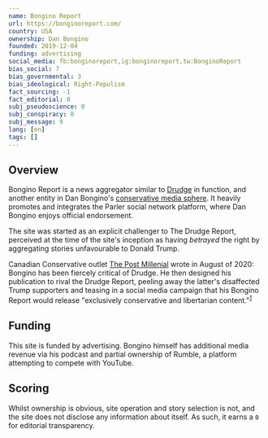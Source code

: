 ```yaml
---
name: Bongino Report
url: https://bonginoreport.com/
country: USA
ownership: Dan Bongino
founded: 2019-12-04
funding: advertising
social_media: fb:bonginoreport,ig:bonginoreport,tw:BonginoReport
bias_social: 7
bias_governmental: 3
bias_ideological: Right-Populism
fact_sourcing: -1
fact_editorial: 0
subj_pseudoscience: 0
subj_conspiracy: 0
subj_message: 9
lang: [en]
tags: []
---
```


## Overview
Bongino Report is a news aggregator similar to [Drudge](/drudgereport) in function, and another entity in Dan Bongino's [conservative media sphere](/bongino). It heavily promotes and integrates the Parler social network platform, where Dan Bongino enjoys official endorsement.

The site was started as an explicit challenger to The Drudge Report, perceived at the time of the site's inception as having _betrayed_ the right by aggregating stories unfavourable to Donald Trump.

Canadian Conservative outlet [The Post Millenial](/the-post-millenial) wrote in August of 2020:
  Bongino has been fiercely critical of Drudge. He then designed his publication to rival the Drudge Report, peeling away the latter's disaffected Trump supporters and teasing in a social media campaign that his Bongino Report would release "exclusively conservative and libertarian content."<sup>[1](https://thepostmillennial.com/bongino-report-replaces-drudge-report-and-its-liberal-drudgery)</sup>

## Funding
This site is funded by advertising. Bongino himself has additional media revenue via his podcast and partial ownership of Rumble, a platform attempting to compete with YouTube.

## Scoring
Whilst ownership is obvious, site operation and story selection is not, and the site does not disclose any information about itself. As such, it earns a `0` for editorial transparency.